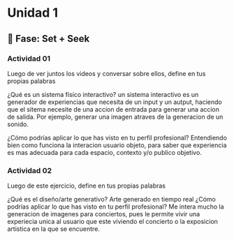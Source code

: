 # Unidad 1

## 🔎 Fase: Set + Seek

### Actividad 01

Luego de ver juntos los videos y conversar sobre ellos, define en tus propias palabras

¿Qué es un sistema físico interactivo?
un sistema interactivo es un generador de experiencias que necesita de un input y un autput, haciendo que el sitema necesite de una accion de entrada para generar una accion de salida. Por ejemplo, generar una imagen atraves de la generacion de un sonido.

¿Cómo podrías aplicar lo que has visto en tu perfil profesional?
Entendiendo bien como funciona la interacion usuario objeto, para saber que experiencia es mas adecuada para cada espacio, contexto y/o publico objetivo.

### Actividad 02

Luego de este ejercicio, define en tus propias palabras

¿Qué es el diseño/arte generativo?
Arte generado en tiempo real 
¿Cómo podrías aplicar lo que has visto en tu perfil profesional?
Me intera mucho la generacion de imagenes para conciertos, pues le permite vivir una experiecia unica al usuario que este viviendo el concierto o la exposicion artistica en la que se encuentre.
